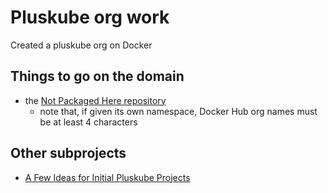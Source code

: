 # Pluskube org work

Created a pluskube org on Docker

## Things to go on the domain

- the [Not Packaged Here repository](qxegm-2g4d9-raaep-tg4t9-apzpm)
  - note that, if given its own namespace, Docker Hub org names must be at least 4 characters

## Other subprojects

- [A Few Ideas for Initial Pluskube Projects](fznv1-cwm96-ws99t-1nrzw-gwj4y)
